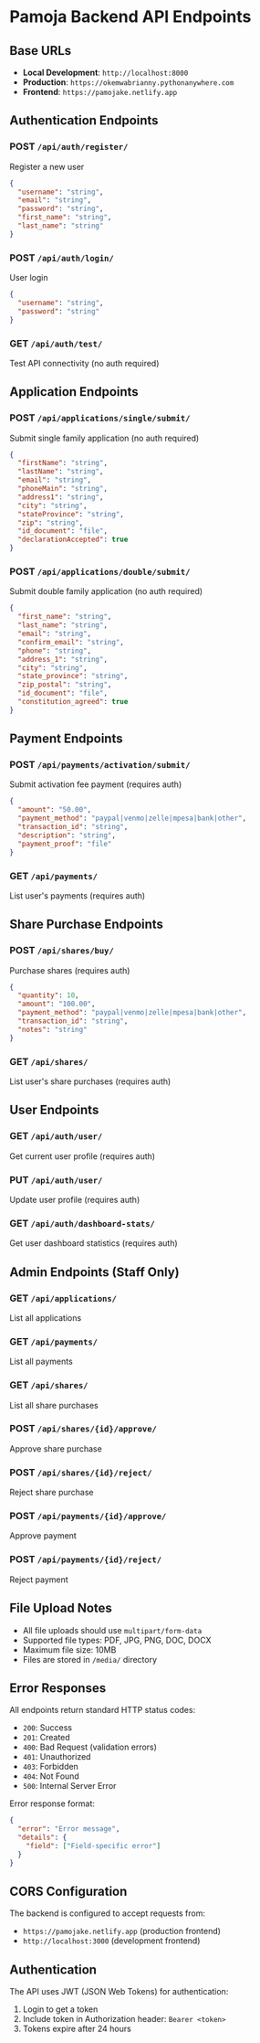 # Pamoja Backend API Endpoints

## Base URLs
- **Local Development**: `http://localhost:8000`
- **Production**: `https://okemwabrianny.pythonanywhere.com`
- **Frontend**: `https://pamojake.netlify.app`

## Authentication Endpoints

### POST `/api/auth/register/`
Register a new user
```json
{
  "username": "string",
  "email": "string",
  "password": "string",
  "first_name": "string",
  "last_name": "string"
}
```

### POST `/api/auth/login/`
User login
```json
{
  "username": "string",
  "password": "string"
}
```

### GET `/api/auth/test/`
Test API connectivity (no auth required)

## Application Endpoints

### POST `/api/applications/single/submit/`
Submit single family application (no auth required)
```json
{
  "firstName": "string",
  "lastName": "string",
  "email": "string",
  "phoneMain": "string",
  "address1": "string",
  "city": "string",
  "stateProvince": "string",
  "zip": "string",
  "id_document": "file",
  "declarationAccepted": true
}
```

### POST `/api/applications/double/submit/`
Submit double family application (no auth required)
```json
{
  "first_name": "string",
  "last_name": "string",
  "email": "string",
  "confirm_email": "string",
  "phone": "string",
  "address_1": "string",
  "city": "string",
  "state_province": "string",
  "zip_postal": "string",
  "id_document": "file",
  "constitution_agreed": true
}
```

## Payment Endpoints

### POST `/api/payments/activation/submit/`
Submit activation fee payment (requires auth)
```json
{
  "amount": "50.00",
  "payment_method": "paypal|venmo|zelle|mpesa|bank|other",
  "transaction_id": "string",
  "description": "string",
  "payment_proof": "file"
}
```

### GET `/api/payments/`
List user's payments (requires auth)

## Share Purchase Endpoints

### POST `/api/shares/buy/`
Purchase shares (requires auth)
```json
{
  "quantity": 10,
  "amount": "100.00",
  "payment_method": "paypal|venmo|zelle|mpesa|bank|other",
  "transaction_id": "string",
  "notes": "string"
}
```

### GET `/api/shares/`
List user's share purchases (requires auth)

## User Endpoints

### GET `/api/auth/user/`
Get current user profile (requires auth)

### PUT `/api/auth/user/`
Update user profile (requires auth)

### GET `/api/auth/dashboard-stats/`
Get user dashboard statistics (requires auth)

## Admin Endpoints (Staff Only)

### GET `/api/applications/`
List all applications

### GET `/api/payments/`
List all payments

### GET `/api/shares/`
List all share purchases

### POST `/api/shares/{id}/approve/`
Approve share purchase

### POST `/api/shares/{id}/reject/`
Reject share purchase

### POST `/api/payments/{id}/approve/`
Approve payment

### POST `/api/payments/{id}/reject/`
Reject payment

## File Upload Notes

- All file uploads should use `multipart/form-data`
- Supported file types: PDF, JPG, PNG, DOC, DOCX
- Maximum file size: 10MB
- Files are stored in `/media/` directory

## Error Responses

All endpoints return standard HTTP status codes:
- `200`: Success
- `201`: Created
- `400`: Bad Request (validation errors)
- `401`: Unauthorized
- `403`: Forbidden
- `404`: Not Found
- `500`: Internal Server Error

Error response format:
```json
{
  "error": "Error message",
  "details": {
    "field": ["Field-specific error"]
  }
}
```

## CORS Configuration

The backend is configured to accept requests from:
- `https://pamojake.netlify.app` (production frontend)
- `http://localhost:3000` (development frontend)

## Authentication

The API uses JWT (JSON Web Tokens) for authentication:
1. Login to get a token
2. Include token in Authorization header: `Bearer <token>`
3. Tokens expire after 24 hours